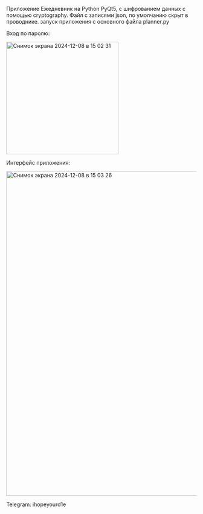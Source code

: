 Приложение Ежедневник на Python PyQt5, с шифрованием данных с помощью cryptography.
Файл с записями json, по умолчанию скрыт в проводнике.
запуск приложения с основного файла planner.py

Вход по паролю:

<img width="297" alt="Снимок экрана 2024-12-08 в 15 02 31" src="https://github.com/user-attachments/assets/3f11a064-2c67-480d-8a26-b160fb3548ca">

Интерфейс приложения:

<img width="858" alt="Снимок экрана 2024-12-08 в 15 03 26" src="https://github.com/user-attachments/assets/21324825-4954-4eb0-b0d2-f98095a57443">


Telegram: ihopeyourd1e
